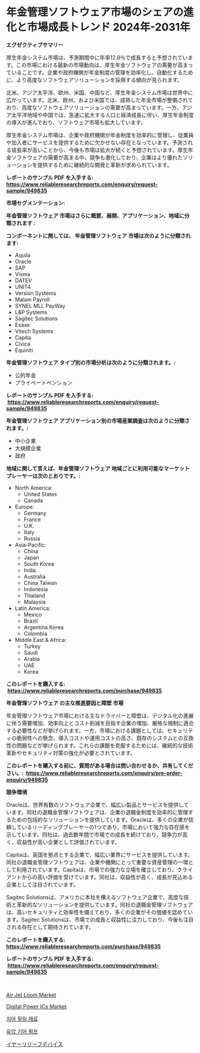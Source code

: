 <p><h1>年金管理ソフトウェア市場のシェアの進化と市場成長トレンド 2024年-2031年</h1></p><p><strong>エグゼクティブサマリー</strong></p>
<p><p>厚生年金システム市場は、予測期間中に年率12.8％で成長すると予想されています。この市場における最新の市場動向は、厚生年金ソフトウェアの需要が高まっていることです。企業や政府機関が年金制度の管理を効率化し、自動化するために、より高度なソフトウェアソリューションを採用する傾向が見られます。</p><p>北米、アジア太平洋、欧州、米国、中国など、厚生年金システム市場は世界中に広がっています。北米、欧州、および米国では、成熟した年金市場が整備されており、高度なソフトウェアソリューションの需要が高まっています。一方、アジア太平洋地域や中国では、急速に拡大する人口と経済成長に伴い、厚生年金制度の導入が進んでおり、ソフトウェア市場も拡大しています。</p><p>厚生年金システム市場は、企業や政府機関が年金制度を効率的に管理し、従業員や加入者にサービスを提供するために欠かせない存在となっています。予測される成長率が高いことから、今後も市場は拡大が続くと予想されています。厚生年金ソフトウェアの需要が高まる中、競争も激化しており、企業はより優れたソリューションを提供するために継続的な開発と革新が求められています。</p></p>
<p><strong>レポートのサンプル PDF を入手する: <a href="https://www.reliableresearchreports.com/enquiry/request-sample/949835">https://www.reliableresearchreports.com/enquiry/request-sample/949835</a></strong></p>
<p><strong>市場セグメンテーション:</strong></p>
<p><strong> 年金管理ソフトウェア 市場はさらに概要、展開、アプリケーション、地域に分類されます :</strong></p>
<p><strong>コンポーネントに関しては、 年金管理ソフトウェア 市場は次のように分類されます: &nbsp;</strong></p>
<p><ul><li>Aquila</li><li>Oracle</li><li>SAP</li><li>Visma</li><li>DATEV</li><li>UNIT4</li><li>Version Systems</li><li>Malam Payroll</li><li>SYNEL MLL PayWay</li><li>L&P Systems</li><li>Sagitec Solutions</li><li>Exaxe</li><li>Vitech Systems</li><li>Capita</li><li>Civica</li><li>Equiniti</li></ul></p>
<p><strong> 年金管理ソフトウェア タイプ別の市場分析は次のように分類されます。:</strong></p>
<p><ul><li>公的年金</li><li>プライベートペンション</li></ul></p>
<p><strong>レポートのサンプル PDF を入手する: &nbsp;<a href="https://www.reliableresearchreports.com/enquiry/request-sample/949835">https://www.reliableresearchreports.com/enquiry/request-sample/949835</a></strong></p>
<p><strong> 年金管理ソフトウェア アプリケーション別の市場産業調査は次のように分類されます。:</strong></p>
<p><ul><li>中小企業</li><li>大規模企業</li><li>政府</li></ul></p>
<p><strong>地域に関して言えば、年金管理ソフトウェア 地域ごとに利用可能なマーケットプレーヤーは次のとおりです。:</strong></p>
<p><ul>
    <li>
        North America:
        <ul>
            <li>United States</li>
            <li>Canada</li>
        </ul>
    </li>
    <li>
        Europe:
        <ul>
            <li>Germany</li>
            <li>France</li>
            <li>U.K.</li>
            <li>Italy</li>
            <li>Russia</li>
        </ul>
    </li>
    <li>
        Asia-Pacific:
        <ul>
            <li>China</li>
            <li>Japan</li>
            <li>South Korea</li>
            <li>India</li>
            <li>Australia</li>
            <li>China Taiwan</li>
            <li>Indonesia</li>
            <li>Thailand</li>
            <li>Malaysia</li>
        </ul>
    </li>
    <li>
        Latin America:
        <ul>
            <li>Mexico</li>
            <li>Brazil</li>
            <li>Argentina Korea</li>
            <li>Colombia</li>
        </ul>
    </li>
    <li>
        Middle East & Africa:
        <ul>
            <li>Turkey</li>
            <li>Saudi</li>
            <li>Arabia</li>
            <li>UAE</li>
            <li>Korea</li>
        </ul>
    </li>
    </ul></p>
<p><strong>このレポートを購入する: &nbsp;<a href="https://www.reliableresearchreports.com/purchase/949835">https://www.reliableresearchreports.com/purchase/949835</a></strong></p>
<p><strong>年金管理ソフトウェア の主な推進要因と障壁 市場</strong></p>
<p><p>年金管理ソフトウェア市場における主なドライバーと障壁は、デジタル化の進展に伴う需要増加、効率向上とコスト削減を目指す企業の増加、厳格な規制に適合する必要性などが挙げられます。一方、市場における課題としては、セキュリティの脆弱性への懸念、導入コストや運用コストの高さ、既存のシステムとの互換性の問題などが挙げられます。これらの課題を克服するためには、継続的な技術革新やセキュリティ対策の強化が必要とされています。</p></p>
<p><strong>このレポートを購入する前に、質問がある場合は問い合わせるか、共有してください。:&nbsp; <a href="https://www.reliableresearchreports.com/enquiry/pre-order-enquiry/949835">https://www.reliableresearchreports.com/enquiry/pre-order-enquiry/949835</a></strong></p>
<p><strong>競争環境</strong></p>
<p><p>Oracleは、世界有数のソフトウェア企業で、幅広い製品とサービスを提供しています。同社の退職金管理ソフトウェアは、企業の退職金制度を効率的に管理するための包括的なソリューションを提供しています。Oracleは、多くの企業が信頼しているリーディングプレーヤーの1つであり、市場において強力な存在感を示しています。同社は、過去数年間で市場での成長を続けており、競争力が高く、収益性が高い企業として評価されています。</p><p>Capitaは、英国を拠点とする企業で、幅広い業界にサービスを提供しています。同社の退職金管理ソフトウェアは、企業や機関にとって重要な資産管理の一環として利用されています。Capitaは、市場での強力な立場を確立しており、クライアントからの高い評価を受けています。同社は、収益性が高く、成長が見込める企業として注目されています。</p><p>Sagitec Solutionsは、アメリカに本社を構えるソフトウェア企業で、高度な技術と革新的なソリューションを提供しています。同社の退職金管理ソフトウェアは、高いセキュリティと効率性を備えており、多くの企業がその価値を認めています。Sagitec Solutionsは、市場での成長と収益性に注力しており、今後も注目される存在として期待されています。</p></p>
<p><strong>このレポートを購入する: &nbsp; <a href="https://www.reliableresearchreports.com/purchase/949835">https://www.reliableresearchreports.com/purchase/949835</a></strong></p>
<p><strong>レポートのサンプル PDF を入手する: &nbsp;<a href="https://www.reliableresearchreports.com/enquiry/request-sample/949835">https://www.reliableresearchreports.com/enquiry/request-sample/949835</a></strong><strong></strong></p>
<p>&nbsp;</p>
<p><p><a href="https://www.linkedin.com/pulse/air-jet-loom-market-size-growth-segmentation-regional-country-vlr0c?trackingId=%2FgH3An5eiShBn4wMd7TJJg%3D%3D">Air Jet Loom Market</a></p><p><a href="https://www.linkedin.com/pulse/digital-power-ics-market-analysis-examines-its-scope-growth-mu5zc?trackingId=JTOMas6dqkD7F6%2BcNBIQ7g%3D%3D">Digital Power ICs Market</a></p><p><a href="https://medium.com/@simeonbode1/%EC%B9%98%EA%B3%BC-%EC%B9%98%EB%A9%B4%EC%9E%AC%EB%A3%8C-%EC%8B%9C%EC%9E%A5-%EB%B6%84%EC%84%9D-%EA%B8%80%EB%A1%9C%EB%B2%8C-%EC%82%B0%EC%97%85-%EC%A0%84%EB%A7%9D-%EB%B0%8F-%EC%A0%84%EB%A7%9D-2024%EB%85%84%EB%B6%80%ED%84%B0-2031%EB%85%84-155224bd9ff2">치아 필링 재료</a></p><p><a href="https://medium.com/@joeyjohns20/%EC%9C%A0%EC%95%95-%EA%B8%B0%EC%96%B4-%ED%8E%8C%ED%94%84-%EC%8B%9C%EC%9E%A5-%EA%B7%9C%EB%AA%A8%EB%8A%94-%EC%84%B8%EA%B3%84-%EC%82%B0%EC%97%85%EC%97%90%EC%84%9C-%EC%B5%9C%EC%83%81%EC%9D%98-%EB%A7%88%EC%BC%80%ED%8C%85-%EC%B1%84%EB%84%90%EC%9D%84-%EB%B3%B4%EC%97%AC%EC%A4%8D%EB%8B%88%EB%8B%A4-af2f5cdd94fd">유압 기어 펌프</a></p><p><a href="https://medium.com/@briaabshire64/%E8%80%B3%E3%81%AE%E3%83%AA%E3%83%AA%E3%83%BC%E3%83%95%E3%83%87%E3%83%90%E3%82%A4%E3%82%B9%E5%B8%82%E5%A0%B4%E3%81%AE%E8%A6%8F%E6%A8%A1-cagr-%E3%83%88%E3%83%AC%E3%83%B3%E3%83%89-2024-2030-0b9646039b97">イヤーリリーフデバイス</a></p></p>